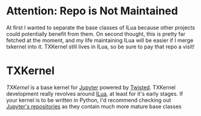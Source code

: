 # Attention: Repo is Not Maintained
At first I wanted to separate the base classes of ILua because other projects could potentially benefit from them.
On second thought, this is pretty far fetched at the moment, and my life maintaining ILua will be easier if I merge txkernel into it. TXKernel still lives in ILua, so be sure to pay that repo a visit!

# TXKernel
*TXKernel* is a base kernel for [Jupyter](http://jupyter.org/) powered by [Twisted](https://twistedmatrix.com/trac/). TXKernel development really revolves around [ILua](https://github.com/guysv/ilua), at least for it's early stages. If your kernel is to be written in Python, I'd recommend checking out [Jupyter's repositories](https://github.com/ipython/ipykernel/) as they contain much more mature base classes
